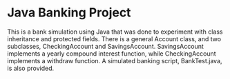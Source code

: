 # Java Banking Project

This is a bank simulation using Java that was done to experiment with class inheritance and protected fields. 
There is a general Account class, and two subclasses, CheckingAccount and SavingsAccount. SavingsAccount implements a 
yearly compound interest function, while CheckingAccount implements a withdraw function. A simulated banking script, BankTest.java, 
is also provided.
